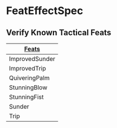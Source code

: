 # FeatEffectSpec

## Verify Known Tactical Feats

| [ ][existingFeat] [Feats][result] |
|-----------------------------------|
| ImprovedSunder                    |
| ImprovedTrip                      |
| QuiveringPalm                     |
| StunningBlow                      |
| StunningFist                      |
| Sunder                            |
| Trip                              |

[existingFeat]: - "c:verify-rows=#feat:tacticalFeats()"

[_matchStrategy_]: - "c:matchStrategy=KeyMatch"

[result]: - "?=#feat"
